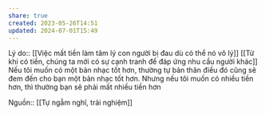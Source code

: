 ```yaml
---
share: true
created: 2023-05-26T14:51
updated: 2024-07-01T15:49
---
```

Lý do:: [[Việc mất tiền làm tâm lý con người bị đau dù có thể nó vô lý]]
[[Từ khi có tiền, chúng ta mới có sự cạnh tranh để đáp ứng nhu cầu người khác]]
Nếu tôi muốn có một bản nhạc tốt hơn, thường tự bản thân điều đó cũng sẽ đem đến cho bạn một bản nhạc tốt hơn. Nhưng nếu tôi muốn có nhiều tiền hơn, thì thường bạn sẽ phải mất nhiều tiền hơn

Nguồn:: [[Tự ngẫm nghĩ, trải nghiệm]]